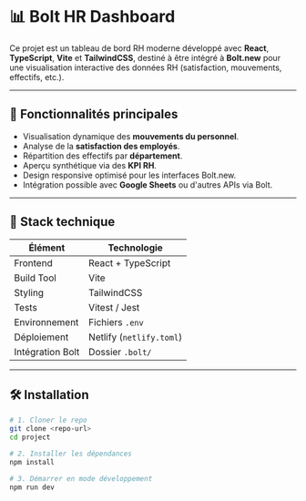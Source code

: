 # 📊 Bolt HR Dashboard

Ce projet est un tableau de bord RH moderne développé avec **React**, **TypeScript**, **Vite** et **TailwindCSS**, destiné à être intégré à **Bolt.new** pour une visualisation interactive des données RH (satisfaction, mouvements, effectifs, etc.).

---

## 🚀 Fonctionnalités principales

- Visualisation dynamique des **mouvements du personnel**.
- Analyse de la **satisfaction des employés**.
- Répartition des effectifs par **département**.
- Aperçu synthétique via des **KPI RH**.
- Design responsive optimisé pour les interfaces Bolt.new.
- Intégration possible avec **Google Sheets** ou d'autres APIs via Bolt.

---

## 🧰 Stack technique

| Élément            | Technologie             |
|--------------------|--------------------------|
| Frontend           | React + TypeScript       |
| Build Tool         | Vite                     |
| Styling            | TailwindCSS              |
| Tests              | Vitest / Jest            |
| Environnement      | Fichiers `.env`          |
| Déploiement        | Netlify (`netlify.toml`) |
| Intégration Bolt   | Dossier `.bolt/`         |

---

## 🛠️ Installation

```bash
# 1. Cloner le repo
git clone <repo-url>
cd project

# 2. Installer les dépendances
npm install

# 3. Démarrer en mode développement
npm run dev
